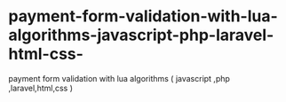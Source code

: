 # payment-form-validation-with-lua-algorithms-javascript-php-laravel-html-css-
payment form validation with lua algorithms ( javascript ,php ,laravel,html,css )
